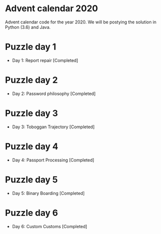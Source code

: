 # Advent calendar 2020
Advent calendar code for the year 2020. We will be postying the solution in Python (3.6) and Java.

# Puzzle day 1
* Day 1: Report repair [Completed]

# Puzzle day 2
* Day 2: Password philosophy [Completed]

# Puzzle day 3
* Day 3: Toboggan Trajectory [Completed]

# Puzzle day 4
* Day 4: Passport Processing  [Completed]

# Puzzle day 5
* Day 5: Binary Boarding  [Completed]

# Puzzle day 6
* Day 6: Custom Customs  [Completed]



